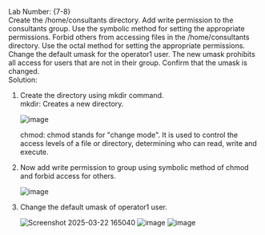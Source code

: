 Lab Number: {7-8}  
Create the /home/consultants directory. Add write permission to the consultants group. Use the symbolic method for setting the appropriate permissions. Forbid others from accessing files in the /home/consultants directory. Use the octal method for setting the appropriate permissions. Change the default umask for the operator1 user. The new umask prohibits all access for users that are not in their group. Confirm that the umask is changed.    
Solution:  
1. Create the directory using mkdir command.  
   mkdir: Creates a new directory.

   ![image](https://github.com/user-attachments/assets/1e90c5d0-96c2-4bbe-a3e0-141848c8f5ba)

   chmod: chmod stands for "change mode". It is used to control the access levels of a file or directory, determining who can read, write and execute.  
2. Now add write permission to group using symbolic method of chmod and forbid access for others.
     
   ![image](https://github.com/user-attachments/assets/ff934cf8-5f14-4a39-8660-d84e8fc406f4)
   
3. Change the default umask of operator1 user.

   ![Screenshot 2025-03-22 165040](https://github.com/user-attachments/assets/1ba4dd5e-ba4a-4993-8dab-cf9a896a1894)
   ![image](https://github.com/user-attachments/assets/4a224b12-3021-4f5b-a314-377432219d5c)
   ![image](https://github.com/user-attachments/assets/0c7e9e77-3ef7-4cea-be85-4da722d9f3a2)


